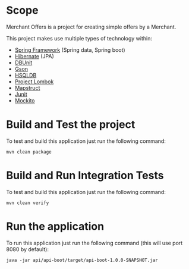 # Scope
Merchant Offers is a project for creating simple offers by a Merchant.

This project makes use multiple types of technology within:
- [Spring Framework](https://spring.io/) (Spring data, Spring boot)
- [Hibernate](http://hibernate.org/) (JPA)
- [DBUnit](http://dbunit.sourceforge.net/)
- [Gson](https://github.com/google/gson)
- [HSQLDB](http://hsqldb.org/)
- [Project Lombok](https://projectlombok.org/)
- [Mapstruct](http://mapstruct.org/)
- [Junit](http://junit.org/junit4/)
- [Mockito](http://site.mockito.org/)

# Build and Test the project
To test and build this application just run the following command:

``mvn clean package``

# Build and Run Integration Tests
To test and build this application just run the following command:

``mvn clean verify``

# Run the application
To run this application just run the following command (this will use port 8080 by default):

``java -jar api/api-boot/target/api-boot-1.0.0-SNAPSHOT.jar``
